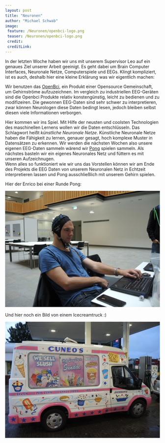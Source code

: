 ```yaml
---
layout: post
title: "Neuronen"
author: "Michael Schwab"
image:
 feature: /Neuronen/openbci-logo.png
 teaser: /Neuronen/openbci-logo.png
 credit:
 creditLink:
---
```



In der letzten Woche haben wir uns mit unserem Supervisor Leo auf ein genaues Ziel unserer Arbeit geeinigt.
Es geht dabei um Brain Computer Interfaces, Neuronale Netze, Computerspiele und EEGs. 
Klingt kompliziert, ist es auch, deshalb hier eine kleine Erklärung was wir eigentlich machen:

Wir benutzen das [OpenBci](https://shop.openbci.com/), ein Produkt einer Opensource Gemeinschaft, um Gehirnströme aufzuzeichnen.
Im vergleich zu industriellen EEG-Geräten sind die Openbci Produkte relativ konstengünstig, leicht zu bedienen und zu modifizeiren.
Die gewonnen EEG-Daten sind sehr schwer zu interpretieren, zwar können Neurologen diese Daten bedingt lesen, jedoch bleiben selbst diesen 
viele Informationen verborgen.

Hier kommen wir ins Spiel. Mit Hilfe der neusten und coolsten Technologien des maschinellen Lernens wollen wir die Daten entschlüsseln.
Das Schlagwort heißt *künstliche Neuronale Netze*. Künstliche Neuronale Netze haben die Fähigkeit zu lernen, genauer gesagt, hoch komplexe Muster in Datensätzen zu erkennen. 
Wir werden die nächsten Wochen also unsere eigenen EEG-Daten sammeln wärend wir [Pong](https://de.wikipedia.org/wiki/Pong) spielen sammeln. 
Als nächstes basteln wir ein eigenes Neuronales Netz und füttern es mit unseren Aufzeichnugen.  
Wenn alles so funktioniert wie wir uns das Vorstellen können wir am Ende des Projekts die EEG Daten von unserem Neuronalen Netz in Echtzeit interpretieren lassen und 
Pong ausschließlich mit unserem Gehirn spielen.

Hier der Enrico bei einer Runde Pong:

![Image](assets/img/Neuronen/DSCN5835.JPG)

Und hier noch ein Bild von einem Icecreamtruck :)

![Image](assets/img/Neuronen/DSCN5838.JPG)






